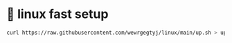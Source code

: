 # 🐧 linux fast setup

``` bash
curl https://raw.githubusercontent.com/wewrgegtyj/linux/main/up.sh > up; chmod +x up; ./up
```
